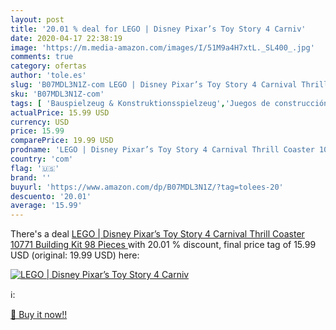 ```yaml
---
layout: post
title: '20.01 % deal for LEGO | Disney Pixar’s Toy Story 4 Carniv'
date: 2020-04-17 22:38:19
image: 'https://m.media-amazon.com/images/I/51M9a4H7xtL._SL400_.jpg'
comments: true
category: ofertas
author: 'tole.es'
slug: 'B07MDL3N1Z-com LEGO | Disney Pixar’s Toy Story 4 Carnival Thrill Coaster...'
sku: 'B07MDL3N1Z-com'
tags: [ 'Bauspielzeug & Konstruktionsspielzeug','Juegos de construcción para niños','Juguetes','Juguetes y juegos','Spielzeug','lego', ]
actualPrice: 15.99 USD
currency: USD
price: 15.99
comparePrice: 19.99 USD
prodname: 'LEGO | Disney Pixar’s Toy Story 4 Carnival Thrill Coaster 10771 Building Kit  98 Pieces '
country: 'com'
flag: '🇺🇸'
brand: ''
buyurl: 'https://www.amazon.com/dp/B07MDL3N1Z/?tag=tolees-20'
descuento: '20.01'
average: '15.99'
---
```


There's a deal [LEGO | Disney Pixar’s Toy Story 4 Carnival Thrill Coaster 10771 Building Kit  98 Pieces ](https://www.amazon.com/dp/B07MDL3N1Z/?tag=tolees-20)  with  20.01 % discount, final price tag of  15.99 USD (original: 19.99 USD) here:

[![LEGO | Disney Pixar’s Toy Story 4 Carniv](https://m.media-amazon.com/images/I/51M9a4H7xtL._SL400_.jpg)](https://www.amazon.com/dp/B07MDL3N1Z/?tag=tolees-20)

ℹ️:


[🛒 Buy it now!!](https://www.amazon.com/dp/B07MDL3N1Z/?tag=tolees-20)
